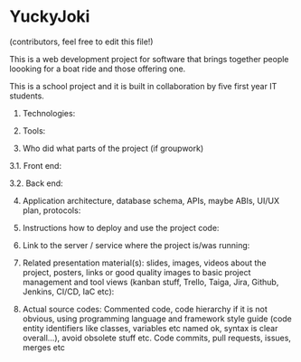# YuckyJoki

(contributors, feel free to edit this file!)

This is a web development project for software that brings together people loooking for a boat ride and those offering one.

This is a school project and it is built in collaboration by five first year IT students.

1. Technologies:

2. Tools:

3. Who did what parts of the project (if groupwork)

  3.1. Front end:

  3.2. Back end:

4. Application architecture, database schema, APIs, maybe ABIs, UI/UX plan, protocols:

5. Instructions how to deploy and use the project code:
6. Link to the server / service where the project is/was running:
7. Related presentation material(s): slides, images, videos about the project, posters, links or good quality images to basic project management and tool views (kanban stuff, Trello, Taiga, Jira, Github, Jenkins, CI/CD, IaC etc):
8. Actual source codes: Commented code, code hierarchy if it is not obvious, using programming language and framework style guide (code entity identifiers like classes, variables etc named ok, syntax is clear overall…), avoid obsolete stuff etc. Code commits, pull requests, issues, merges etc

